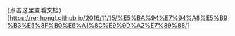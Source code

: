(点击这里查看文档)[https://renhongl.github.io/2016/11/15/%E5%BA%94%E7%94%A8%E5%B9%B3%E5%8F%B0%E6%A1%8C%E9%9D%A2%E7%89%88/]

